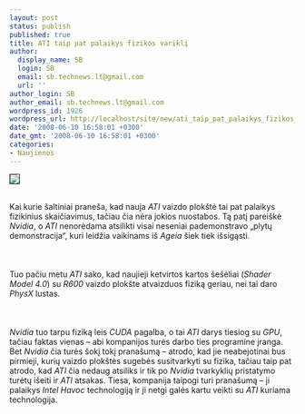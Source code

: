 ```yaml
---
layout: post
status: publish
published: true
title: ATI taip pat palaikys fizikos variklį
author:
  display_name: SB
  login: SB
  email: sb.technews.lt@gmail.com
  url: ''
author_login: SB
author_email: sb.technews.lt@gmail.com
wordpress_id: 1926
wordpress_url: http://localhost/site/new/ati_taip_pat_palaikys_fizikos_varikli/
date: '2008-06-10 16:58:01 +0300'
date_gmt: '2008-06-10 16:58:01 +0300'
categories:
- Naujienos
---
```

<div class="imgright"><img src="http://img266.imageshack.us/img266/5703/atilogo2by8.jpg" border="1"></div>
<p><br>Kai kurie šaltiniai praneša, kad nauja <i>ATI</i> vaizdo plokštė tai pat palaikys fizikinius skaičiavimus, tačiau čia nėra jokios nuostabos. Tą patį pareiškė <i>Nvidia</i>, o <i>ATI</i> nenorėdama atsilikti visai neseniai pademonstravo „plytų demonstracija“, kuri leidžia vaikinams iš <i>Ageia</i> šiek tiek išsigąsti.<br />
<br><br />
<br>Tuo pačiu metu <i>ATI</i> sako, kad naujieji ketvirtos kartos šešėliai (<i>Shader Model 4.0</i>) su <i>R600</i> vaizdo plokšte atvaizduos fiziką geriau, nei tai daro <i>PhysX</i> lustas.<br />
<br><br />
<br><i>Nvidia</i> tuo tarpu fiziką leis <i>CUDA</i> pagalba, o tai <i>ATI</i> darys tiesiog su <i>GPU</i>, tačiau faktas vienas – abi kompanijos turės darbo ties programine įranga. Bet <i>Nvidia</i> čia turės šokį tokį pranašumą – atrodo, kad jie neabejotinai bus pirmieji, kurių vaizdo plokštės sugebės susitvarkyti su fizika, tačiau taip pat atrodo, kad <i>ATI</i> čia nedaug atsiliks ir tik po <i>Nvidia</i> tvarkyklių pristatymo turėtų išeiti ir <i>ATI</i> atsakas. Tiesa, kompanija taipogi turi pranašumą – ji palaikys <i>Intel Havoc</i> technologiją ir ji netgi galės kartu veikti su <i>ATI</i> kuriama technologija.<br />
<br></p>
